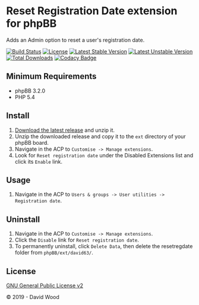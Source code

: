 # Reset Registration Date extension for phpBB

Adds an Admin option to reset a user's registration date.

[![Build Status](https://travis-ci.com/david63/resetregdate.svg?branch=master)](https://travis-ci.com/david63/resetregdate)
[![License](https://poser.pugx.org/david63/resetregdate/license)](https://packagist.org/packages/david63/resetregdate)
[![Latest Stable Version](https://poser.pugx.org/david63/resetregdate/v/stable)](https://packagist.org/packages/david63/resetregdate)
[![Latest Unstable Version](https://poser.pugx.org/david63/resetregdate/v/unstable)](https://packagist.org/packages/david63/resetregdate)
[![Total Downloads](https://poser.pugx.org/david63/resetregdate/downloads)](https://packagist.org/packages/david63/resetregdate)
[![Codacy Badge](https://api.codacy.com/project/badge/Grade/0a8ffe710d934f6a959713177b18d5ce)](https://www.codacy.com/manual/david63/resetregdate?utm_source=github.com&amp;utm_medium=referral&amp;utm_content=david63/resetregdate&amp;utm_campaign=Badge_Grade)

## Minimum Requirements
* phpBB 3.2.0
* PHP 5.4

## Install
1. [Download the latest release](https://github.com/david63/resetregdate/archive/3.2.zip) and unzip it.
2. Unzip the downloaded release and copy it to the `ext` directory of your phpBB board.
3. Navigate in the ACP to `Customise -> Manage extensions`.
4. Look for `Reset registration date` under the Disabled Extensions list and click its `Enable` link.

## Usage
1. Navigate in the ACP to `Users & groups -> User utilities -> Registration date`.

## Uninstall
1. Navigate in the ACP to `Customise -> Manage extensions`.
2. Click the `Disable` link for `Reset registration date`.
3. To permanently uninstall, click `Delete Data`, then delete the resetregdate folder from `phpBB/ext/david63/`.

## License
[GNU General Public License v2](http://opensource.org/licenses/GPL-2.0)

© 2019 - David Wood